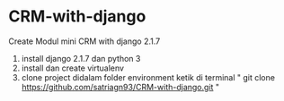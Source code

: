 # CRM-with-django
Create Modul mini CRM with django 2.1.7

1. install django 2.1.7 dan python 3
2. install dan create virtualenv
3. clone project didalam folder environment 
   ketik di terminal " git clone https://github.com/satriagn93/CRM-with-django.git "